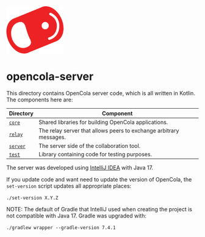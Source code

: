 <img src="../img/pull-tab.svg" width="150" />

# opencola-server

This directory contains OpenCola server code, which is all written in Kotlin. The components here are:


|Directory|Component|
|---------|---------|
|[`core`](./core/README.md)| Shared libraries for building OpenCola applications. |
|[`relay`](./relay/README.md)| The relay server that allows peers to exchange arbitrary messages.|
|[`server`](./server/README.md)| The server side of the collaboration tool.|
|[`test`](./test/README.md)| Library containing code for testing purposes.|


The server was developed using [IntelliJ IDEA](https://www.jetbrains.com/idea/) with Java 17.

If you update code and want need to update the version of OpenCola, the `set-version` script updates all appropriate places:

```shell
./set-version X.Y.Z
```

NOTE: The default of Gradle that IntelliJ used when creating the project is not compatible with Java 17.
Gradle was upgraded with:

```shell
./gradlew wrapper --gradle-version 7.4.1
```